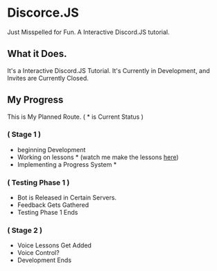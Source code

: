 # Discorce.JS
Just Misspelled for Fun. A Interactive Discord.JS tutorial.

## What it Does.
It's a Interactive Discord.JS Tutorial.
It's Currently in Development, and Invites are Currently Closed.

## My Progress
This is My Planned Route.
( * is Current Status )

### ( Stage 1 )
- beginning Development
- Working on lessons *
(watch me make the lessons [here](https://docs.google.com/document/d/1l50MJrwPnHfycstLQIsIlDXORScrhLrFEENLXNiG5wk/edit))
- Implementing a Progress System *
### ( Testing Phase 1 )
- Bot is Released in Certain Servers.
- Feedback Gets Gathered
- Testing Phase 1 Ends
### ( Stage 2 )
- Voice Lessons Get Added
- Voice Control?
- Development Ends
